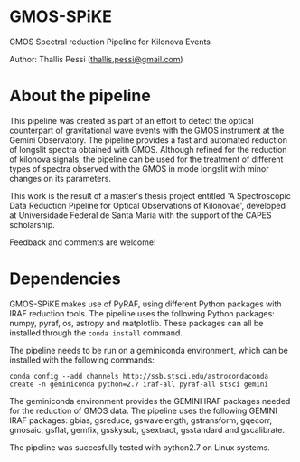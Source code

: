# GMOS-SPiKE
GMOS Spectral reduction Pipeline for Kilonova Events

Author: Thallis Pessi (thallis.pessi@gmail.com)

# About the pipeline
This pipeline was created as part of an effort to detect the optical counterpart of gravitational wave events with the GMOS instrument at the Gemini Observatory. The pipeline provides a fast and automated reduction of longslit spectra obtained with GMOS. Although refined for the reduction of kilonova signals, the pipeline can be used for the treatment of different types of spectra observed with the GMOS in mode longslit with minor changes on its parameters.

This work is the result of a master's thesis project entitled 'A Spectroscopic Data Reduction Pipeline for Optical Observations of Kilonovae', developed at Universidade Federal de Santa Maria with the support of the CAPES scholarship. 

Feedback and comments are welcome!

# Dependencies
GMOS-SPiKE makes use of PyRAF, using different Python packages with IRAF reduction tools. The pipeline uses the following Python packages: numpy, pyraf, os, astropy and matplotlib. These packages can all be installed through the ```conda install``` command.

The pipeline needs to be run on a geminiconda environment, which can be installed with the following commands:

```
conda config --add channels http://ssb.stsci.edu/astrocondaconda
create -n geminiconda python=2.7 iraf-all pyraf-all stsci gemini
```

The geminiconda environment provides the GEMINI IRAF packages needed for the reduction of GMOS data. The pipeline uses the following GEMINI IRAF packages: gbias, gsreduce, gswavelength, gstransform, gqecorr, gmosaic, gsflat, gemfix, gsskysub, gsextract, gsstandard and gscalibrate. 

The pipeline was succesfully tested with python2.7 on Linux systems.

